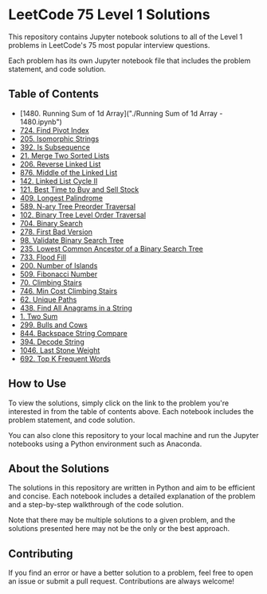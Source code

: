 # LeetCode 75 Level 1 Solutions

This repository contains Jupyter notebook solutions to all of the Level 1 problems in LeetCode's 75 most popular interview questions.

Each problem has its own Jupyter notebook file that includes the problem statement, and code solution. 

## Table of Contents

* [1480. Running Sum of 1d Array]("./Running Sum of 1d Array - 1480.ipynb")
* [724. Find Pivot Index](./Problem%202.ipynb)
* [205. Isomorphic Strings](./Problem%203.ipynb)
* [392. Is Subsequence](./Problem%203.ipynb)
* [21. Merge Two Sorted Lists](./Problem%203.ipynb)
* [206. Reverse Linked List](./Problem%203.ipynb)
* [876. Middle of the Linked List](./Problem%203.ipynb)
* [142. Linked List Cycle II](./Problem%203.ipynb)
* [121. Best Time to Buy and Sell Stock](./Problem%203.ipynb)
* [409. Longest Palindrome](./Problem%203.ipynb)
* [589. N-ary Tree Preorder Traversal](./Problem%203.ipynb)
* [102. Binary Tree Level Order Traversal](./Problem%203.ipynb)
* [704. Binary Search](./Problem%203.ipynb)
* [278. First Bad Version](./Problem%203.ipynb)
* [98. Validate Binary Search Tree](./Problem%203.ipynb)
* [235. Lowest Common Ancestor of a Binary Search Tree](./Problem%203.ipynb)
* [733. Flood Fill](./Problem%203.ipynb)
* [200. Number of Islands](./Problem%203.ipynb)
* [509. Fibonacci Number](./Problem%203.ipynb)
* [70. Climbing Stairs](./Problem%203.ipynb)
* [746. Min Cost Climbing Stairs](./Problem%203.ipynb)
* [62. Unique Paths](./Problem%203.ipynb)
* [438. Find All Anagrams in a String](./Problem%203.ipynb)
* [1. Two Sum](./Problem%203.ipynb)
* [299. Bulls and Cows](./Problem%203.ipynb)
* [844. Backspace String Compare](./Problem%203.ipynb)
* [394. Decode String](./Problem%203.ipynb)
* [1046. Last Stone Weight](./Problem%203.ipynb)
* [692. Top K Frequent Words](./Problem%203.ipynb)

## How to Use

To view the solutions, simply click on the link to the problem you're interested in from the table of contents above. Each notebook includes the problem statement, and code solution.

You can also clone this repository to your local machine and run the Jupyter notebooks using a Python environment such as Anaconda.

## About the Solutions

The solutions in this repository are written in Python and aim to be efficient and concise. Each notebook includes a detailed explanation of the problem and a step-by-step walkthrough of the code solution. 

Note that there may be multiple solutions to a given problem, and the solutions presented here may not be the only or the best approach.

## Contributing

If you find an error or have a better solution to a problem, feel free to open an issue or submit a pull request. Contributions are always welcome!


